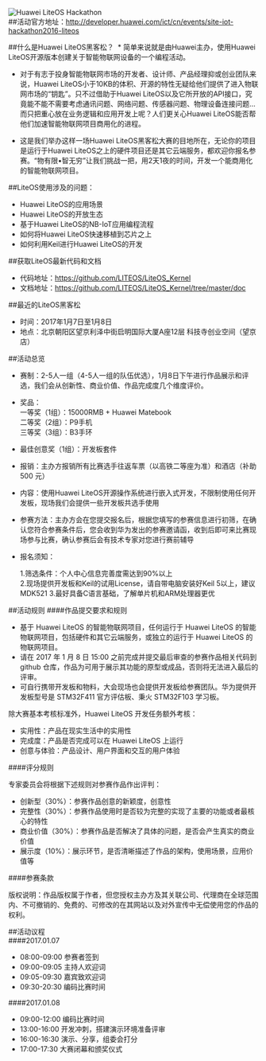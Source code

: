 ![Huawei LiteOS Hackathon](http://developer.huawei.com/ict/sites/default/files/dc_image/900x440_001.png)  
##活动官方地址：http://developer.huawei.com/ict/cn/events/site-iot-hackathon2016-liteos

##什么是Huawei LiteOS黑客松？
  * 简单来说就是由Huawei主办，使用Huawei LiteOS开源版本创建关于智能物联网设备的一个编程活动。
     
  * 对于有志于投身智能物联网市场的开发者、设计师、产品经理抑或创业团队来说，Huawei LiteOS小于10KB的体积、开源的特性无疑给他们提供了进入物联网市场的“钥匙”。只不过借助于Huawei LiteOS以及它所开放的API接口，究竟能不能不需要考虑通讯问题、网络问题、传感器问题、物理设备连接问题…而只把重心放在业务逻辑和应用开发上呢？人们更关心Huawei LiteOS能否帮他们加速智能物联网项目商用化的进程。
      
  * 这是我们举办这样一场Huawei LiteOS黑客松大赛的目地所在，无论你的项目是运行于Huawei LiteOS之上的硬件项目还是其它云端服务，都欢迎你报名参赛。“物有限•智无穷”让我们挑战一把，用2天1夜的时间，开发一个能商用化的智能物联网项目。

##LiteOS使用涉及的问题：
* Huawei LiteOS的应用场景
* Huawei LiteOS的开放生态
* 基于Huawei LiteOS的NB-IoT应用编程流程
* 如何将Huawei LiteOS快速移植到芯片之上
* 如何利用Keil进行Huawei LiteOS的开发

##获取LiteOS最新代码和文档    
* 代码地址：https://github.com/LITEOS/LiteOS_Kernel
* 文档地址：https://github.com/LITEOS/LiteOS_Kernel/tree/master/doc

##最近的LiteOS黑客松
* 时间：2017年1月7日至1月8日
* 地点：北京朝阳区望京利泽中街启明国际大厦A座12层 科技寺创业空间（望京店）

##活动总览
* 赛制：2-5人一组（4-5人一组的队伍优选），1月8日下午进行作品展示和评选，我们会从创新性、商业价值、作品完成度几个维度评价。

* 奖品：  
  一等奖（1组）：15000RMB + Huawei Matebook     
  二等奖（2组）：P9手机       
  三等奖（3组）：B3手环

* 最佳创意奖（1组）：开发板套件

* 报销：主办方报销所有比赛选手往返车票（以高铁二等座为准）和酒店（补助 500 元）

* 内容：使用Huawei LiteOS开源操作系统进行嵌入式开发，不限制使用任何开发板，现场我们会提供一些开发板共选手使用

* 参赛方法：主办方会在您提交报名后，根据您填写的参赛信息进行初筛，在确认您符合参赛条件后，您会收到华为发出的参赛邀请函，收到后即可来比赛现场参与比赛，确认参赛后会有技术专家对您进行赛前辅导

* 报名须知：

  1.筛选条件：个人中心信息完善度需达到90%以上  
  2.现场提供开发板和Keil的试用License，请自带电脑安装好Keil 5以上，建议MDK521 
  3.最好具备C语言基础，了解单片机和ARM处理器更优

##活动规则
####作品提交要求和规则       
* 基于 Huawei LiteOS 的智能物联网项目，任何运行于 Huawei LiteOS 的智能物联网项目，包括硬件和其它云端服务，或独立的运行于 Huawei LiteOS 的物联网项目。       
* 请在 2017 年 1 月 8 日 15:00 之前完成并提交最后审查的参赛作品相关代码到 github 仓库，作品为可用于展示其功能的原型或成品，否则将无法进入最后的评审。            
* 可自行携带开发板和物料，大会现场也会提供开发板给参赛团队。华为提供开发板型号是 STM32F411 官方评估板、秉火 STM32F103 学习板。

除大赛基本考核标准外，Huawei LiteOS 开发任务额外考核：

* 实用性：产品在现实生活中的实用性
* 完成度：产品是否完成可以在 Huawei LiteOS 上运行
* 创意与体验：产品设计、用户界面和交互的用户体验

####评分规则

专家委员会将根据下述规则对参赛作品作出评判：

* 创新型（30%）：参赛作品创意的新颖度，创意性
* 完整性（30%）：参赛作品使用时是否较为完整的实现了主要的功能或者最核心的特性
* 商业价值（30%）：参赛作品是否解决了具体的问题，是否会产生真实的商业价值
* 展示度（10%）：展示环节，是否清晰描述了作品的架构，使用场景，应用价值等

####参赛条款

版权说明：作品版权属于作者，但您授权主办方及其关联公司、代理商在全球范围内、不可撤销的、免费的、可修改的在其网站以及对外宣传中无偿使用您的作品的权利。

##活动议程  
####2017.01.07      
* 08:00-09:00	 参赛者签到     
* 09:00-09:05	主持人欢迎词        
* 09:05-09:30	嘉宾致欢迎词        
* 09:30-20:30	编码比赛时间

####2017.01.08      
* 09:00-12:00	编码比赛时间        
* 13:00-16:00	开发冲刺，搭建演示环境准备评审      
* 16:00-16:30	演示、分享，组委会打分      
* 17:00-17:30	大赛闭幕和颁奖仪式

